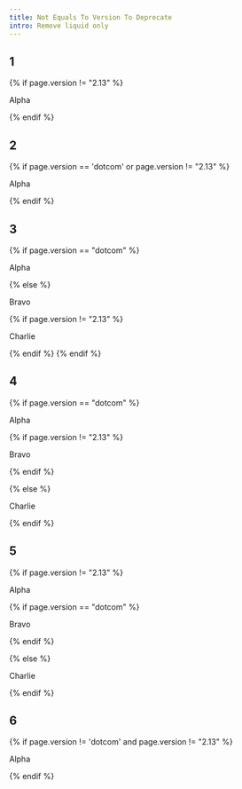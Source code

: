 ```yaml
---
title: Not Equals To Version To Deprecate
intro: Remove liquid only
---
```


## 1
<div class="example1">

{% if page.version != "2.13" %}

Alpha

{% endif %}

</div>

## 2
<div class="example2">

{% if page.version == 'dotcom' or page.version != "2.13" %}

Alpha

{% endif %}

</div>

## 3
<div class="example3">

{% if page.version == "dotcom" %}

Alpha

{% else %}

Bravo

{% if page.version != "2.13" %}

Charlie

{% endif %}
{% endif %}

</div>

## 4
<div class="example4">

{% if page.version == "dotcom" %}

Alpha

{% if page.version != "2.13" %}

Bravo

{% endif %}

{% else %}

Charlie

{% endif %}

</div>

## 5
<div class="example5">

{% if page.version != "2.13" %}

Alpha

{% if page.version == "dotcom" %}

Bravo

{% endif %}

{% else %}

Charlie

{% endif %}

</div>

## 6
<div class="example6">

{% if page.version != 'dotcom' and page.version != "2.13" %}

Alpha

{% endif %}

</div>
